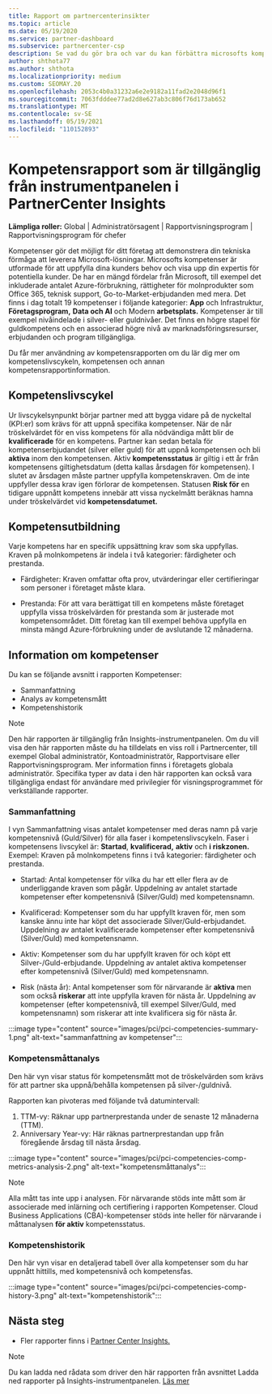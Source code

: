 ```yaml
---
title: Rapport om partnercenterinsikter
ms.topic: article
ms.date: 05/19/2020
ms.service: partner-dashboard
ms.subservice: partnercenter-csp
description: Se vad du gör bra och var du kan förbättra microsofts kompetenser, kompetensnivåer och erbjudanden som hjälper dig att leverera Microsoft-lösningar.
author: shthota77
ms.author: shthota
ms.localizationpriority: medium
ms.custom: SEOMAY.20
ms.openlocfilehash: 2053c4b0a31232a6e2e9182a11fad2e2048d96f1
ms.sourcegitcommit: 7063fdddee77ad2d8e627ab3c806f76d173ab652
ms.translationtype: MT
ms.contentlocale: sv-SE
ms.lasthandoff: 05/19/2021
ms.locfileid: "110152893"
---
```

# <a name="competencies-report-available-from-the-partner-center-insights-dashboard"></a>Kompetensrapport som är tillgänglig från instrumentpanelen i PartnerCenter Insights

**Lämpliga roller:** Global | Administratörsagent | Rapportvisningsprogram | Rapportvisningsprogram för chefer

Kompetenser gör det möjligt för ditt företag att demonstrera din tekniska förmåga att leverera Microsoft-lösningar. Microsofts kompetenser är utformade för att uppfylla dina kunders behov och visa upp din expertis för potentiella kunder. De har en mängd fördelar från Microsoft, till exempel det inkluderade antalet Azure-förbrukning, rättigheter för molnprodukter som Office 365, teknisk support, Go-to-Market-erbjudanden med mera. Det finns i dag totalt 19 kompetenser i följande kategorier: **App** och Infrastruktur, **Företagsprogram,** **Data och AI** och Modern **arbetsplats.** Kompetenser är till exempel nivåindelade i silver- eller guldnivåer. Det finns en högre stapel för guldkompetens och en associerad högre nivå av marknadsföringsresurser, erbjudanden och program tillgängliga.  

Du får mer användning av kompetensrapporten om du lär dig mer om kompetenslivscykeln, kompetensen och annan kompetensrapportinformation.

## <a name="competency-life-cycle"></a>Kompetenslivscykel

Ur livscykelsynpunkt börjar partner med att bygga vidare på de nyckeltal (KPI:er) som krävs för att uppnå specifika kompetenser. När de når tröskelvärdet för en viss kompetens för alla nödvändiga mått blir de **kvalificerade** för en kompetens. Partner kan sedan betala för kompetenserbjudandet (silver eller guld) för att uppnå kompetensen och bli **aktiva** inom den kompetensen. Aktiv **kompetensstatus** är giltig i ett år från kompetensens giltighetsdatum (detta  kallas årsdagen för kompetensen). I slutet av årsdagen måste partner uppfylla kompetenskraven. Om de inte uppfyller dessa krav igen förlorar de kompetensen. Statusen **Risk för** en tidigare uppnått kompetens innebär att vissa nyckelmått beräknas hamna under tröskelvärdet vid **kompetensdatumet.**

## <a name="competency-attainment"></a>Kompetensutbildning

Varje kompetens har en specifik uppsättning krav som ska uppfyllas. Kraven på molnkompetens är indela i två kategorier: färdigheter och prestanda.

- Färdigheter: Kraven omfattar ofta prov, utvärderingar eller certifieringar som personer i företaget måste klara.

- Prestanda: För att vara berättigat till en kompetens måste företaget uppfylla vissa tröskelvärden för prestanda som är justerade mot kompetensområdet. Ditt företag kan till exempel behöva uppfylla en minsta mängd Azure-förbrukning under de avslutande 12 månaderna.

## <a name="competencies-report-details"></a>Information om kompetenser

Du kan se följande avsnitt i rapporten Kompetenser:

- Sammanfattning
- Analys av kompetensmått
- Kompetenshistorik

 > [!NOTE]
 > Den här rapporten är tillgänglig från Insights-instrumentpanelen. Om du vill visa den här rapporten måste du ha tilldelats en viss roll i Partnercenter, till exempel Global administratör, Kontoadministratör, Rapportvisare eller Rapportvisningsprogram. Mer information finns i företagets globala administratör. Specifika typer av data i den här rapporten kan också vara tillgängliga endast för användare med privilegier för visningsprogrammet för verkställande rapporter.

### <a name="summary"></a>Sammanfattning

I vyn Sammanfattning visas antalet kompetenser med deras namn på varje kompetensnivå (Guld/Silver) för alla faser i kompetenslivscykeln. Faser i kompetensens livscykel är: **Startad**, **kvalificerad,** **aktiv** och **i riskzonen.** Exempel: Kraven på molnkompetens finns i två kategorier: färdigheter och prestanda.

- Startad: Antal kompetenser för vilka du har ett eller flera av de underliggande kraven som pågår.
Uppdelning av antalet startade kompetenser efter kompetensnivå (Silver/Guld) med kompetensnamn.

- Kvalificerad: Kompetenser som du har uppfyllt kraven för, men som kanske ännu inte har köpt det associerade Silver/Guld-erbjudandet. Uppdelning av antalet kvalificerade kompetenser efter kompetensnivå (Silver/Guld) med kompetensnamn.

- Aktiv: Kompetenser som du har uppfyllt kraven för och köpt ett Silver-/Guld-erbjudande. Uppdelning av antalet aktiva kompetenser efter kompetensnivå (Silver/Guld) med kompetensnamn.

- Risk (nästa år): Antal kompetenser som för närvarande är **aktiva** men som också **riskerar** att inte uppfylla kraven för nästa år.
Uppdelning av kompetenser (efter kompetensnivå, till exempel Silver/Guld, med kompetensnamn) som riskerar att inte kvalificera sig för nästa år.

:::image type="content" source="images/pci/pci-competencies-summary-1.png" alt-text="sammanfattning av kompetenser":::

### <a name="competency-metric-analysis"></a>Kompetensmåttanalys

Den här vyn visar status för kompetensmått mot de tröskelvärden som krävs för att partner ska uppnå/behålla kompetensen på silver-/guldnivå. 

Rapporten kan pivoteras med följande två datumintervall:

1. TTM-vy: Räknar upp partnerprestanda under de senaste 12 månaderna (TTM).
2. Anniversary Year-vy: Här räknas partnerprestandan upp från föregående årsdag till nästa årsdag.

:::image type="content" source="images/pci/pci-competencies-comp-metrics-analysis-2.png" alt-text="kompetensmåttanalys":::

> [!NOTE]
 > Alla mått tas inte upp i analysen. För närvarande stöds inte mått som är associerade med inlärning och certifiering i rapporten Kompetenser. Cloud Business Applications (CBA)-kompetenser stöds inte heller för närvarande i måttanalysen **för aktiv** kompetensstatus.

### <a name="competency-history"></a>Kompetenshistorik

Den här vyn visar en detaljerad tabell över alla kompetenser som du har uppnått hittills, med kompetensnivå och kompetensfas.

:::image type="content" source="images/pci/pci-competencies-comp-history-3.png" alt-text="kompetenshistorik":::

## <a name="next-steps"></a>Nästa steg

- Fler rapporter finns i [Partner Center Insights.](partner-center-insights.md)

>[!NOTE] 
> Du kan ladda ned rådata som driver den här rapporten från avsnittet Ladda ned rapporter på Insights-instrumentpanelen. [Läs mer](pci-download-reports.md) 

